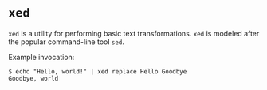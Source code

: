 # `xed`

`xed` is a utility for performing basic text transformations. `xed` is modeled
after the popular command-line tool `sed`.

Example invocation:

```
$ echo "Hello, world!" | xed replace Hello Goodbye
Goodbye, world
```
